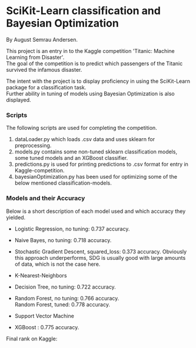 # SciKit-Learn classification and Bayesian Optimization
By August Semrau Andersen.

This project is an entry in to the Kaggle competition 'Titanic: Machine Learning from Disaster'.  
The goal of the competition is to predict which passengers of the Titanic survived the infamous disaster.

The intent with the project is to display proficiency in using the SciKit-Learn package for a classification task.  
Further ability in tuning of models using Bayesian Optimization is also displayed.


### Scripts
The following scripts are used for completing the competition.
 
1. dataLoader.py which loads .csv data and uses sklearn for preprocessing. 
2. models.py contains some non-tuned sklearn classification models, some tuned models and an XGBoost classifier.
3. predictions.py is used for printing predictions to .csv format for entry in Kaggle-competition.
4. bayesianOptimization.py has been used for optimizing some of the below mentioned classification-models.


### Models and their Accuracy
Below is a short description of each model used and which accuracy they yielded.

- Logistic Regression, no tuning: 0.737 accuracy.

- Naive Bayes, no tuning: 0.718 accuracy.

- Stochastic Gradient Descent, squared_loss: 0.373 accuracy.
Obviously this approach underperforms, SDG is usually good with large amounts of data, which is not the case here.

- K-Nearest-Neighbors

- Decision Tree, no tuning: 0.722 accuracy.

- Random Forest, no tuning: 0.766 accuracy.  
Random Forest, tuned: 0.778 accuracy.


- Support Vector Machine

- XGBoost : 0.775 accuracy.


Final rank on Kaggle:

